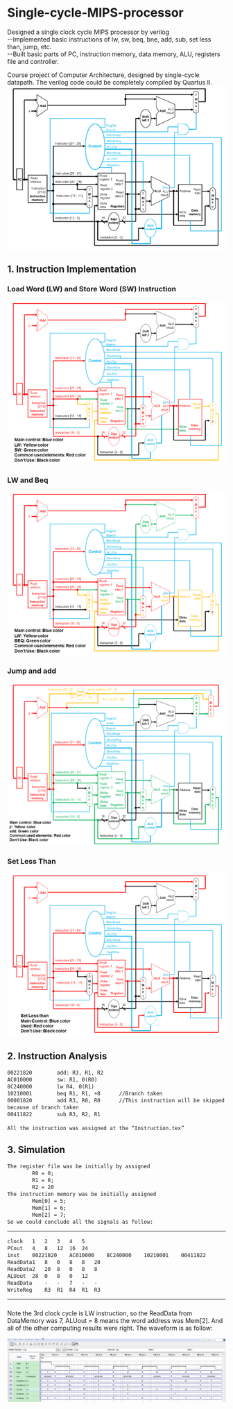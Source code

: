 # Single-cycle-MIPS-processor
Designed a single clock cycle MIPS processor by verilog    
--Implemented basic instructions of lw, sw, beq, bne, add, sub, set less than, jump, etc.    
--Built basic parts of PC, instruction memory, data memory, ALU, registers file and controller.    
  
Course project of Computer Architecture, designed by single-cycle datapath. The verilog code could be completely compiled by Quartus II.  
![image](https://github.com/DiabloBlood/Single-cycle-MIPS-processor/blob/master/DataPath.png)

## 1. Instruction Implementation
### Load Word (LW) and Store Word (SW) Instruction
![image](https://github.com/DiabloBlood/Single-cycle-MIPS-processor/blob/master/LW%20and%20SW.png)
### LW and Beq
![image](https://github.com/DiabloBlood/Single-cycle-MIPS-processor/blob/master/LW%20and%20beq.png)
### Jump and add
![image](https://github.com/DiabloBlood/Single-cycle-MIPS-processor/blob/master/Jump%20and%20add.png)
### Set Less Than
![image](https://github.com/DiabloBlood/Single-cycle-MIPS-processor/blob/master/Set%20Less%20Than.png)

## 2.	Instruction Analysis
	00221820		add: R3, R1, R2
	AC010000		sw: R1, 0(R0)
	8C240000		lw R4, 0(R1)
	10210001		beq R1, R1, +8 		//Branch taken
	00001820		add R3, R0, R0		//This instruction will be skipped because of branch taken
	00411822		sub R3, R2, R1

	All the instruction was assigned at the “Instruction.tex”

## 3.	Simulation
	The register file was be initially by assigned
			R0 = 0;
			R1 = 8;
			R2 = 20
	The instruction memory was be initially assigned
			Mem[0] = 5;
			Mem[1] = 6;
			Mem[2] = 7;
	So we could conclude all the signals as follow:

_ _ _
    clock	1	2	3	4	5
    PCout	4	8	12	16	24
    inst	00221820	AC010000	8C240000	10210001	00411822	
    ReadData1	8	0	8	8	20
    ReadData2	20	8	0	8	8
    ALUout	28	0	8	0	12
    ReadData	-	-	7	-	-
    WriteReg	R3	R1	R4	R1	R3
* * *
###
Note the 3rd clock cycle is LW instruction, so the ReadData from DataMemory was 7, ALUout = 8 means the word address was Mem[2]. 
And all of the other computing results were right. The waveform is as follow:

![image](https://github.com/DiabloBlood/Single-cycle-MIPS-processor/blob/master/CPU_waveform.PNG)
	

